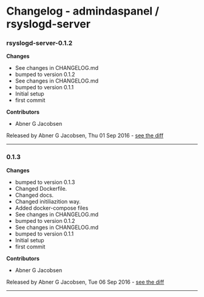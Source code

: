 # Changelog - admindaspanel / rsyslogd-server

### rsyslogd-server-0.1.2
__Changes__

- See changes in CHANGELOG.md
- bumped to version 0.1.2
- See changes in CHANGELOG.md
- bumped to version 0.1.1
- Initial setup
- first commit

__Contributors__

- Abner G Jacobsen

Released by Abner G Jacobsen, Thu 01 Sep 2016 -
[see the diff](https://github.com/admindaspanel/rsyslogd-server/compare/...#diff)
______________

### 0.1.3
__Changes__

- bumped to version 0.1.3
- Changed Dockerfile.
- Changed docs.
- Changed initiliazition way.
- Added docker-compose files
- See changes in CHANGELOG.md
- bumped to version 0.1.2
- See changes in CHANGELOG.md
- bumped to version 0.1.1
- Initial setup
- first commit

__Contributors__

- Abner G Jacobsen

Released by Abner G Jacobsen, Tue 06 Sep 2016 -
[see the diff](https://github.com/admindaspanel/rsyslogd-server/compare/c9da27fa233e7c6148e455747eca11a921dd7234...0.1.3#diff)
______________


